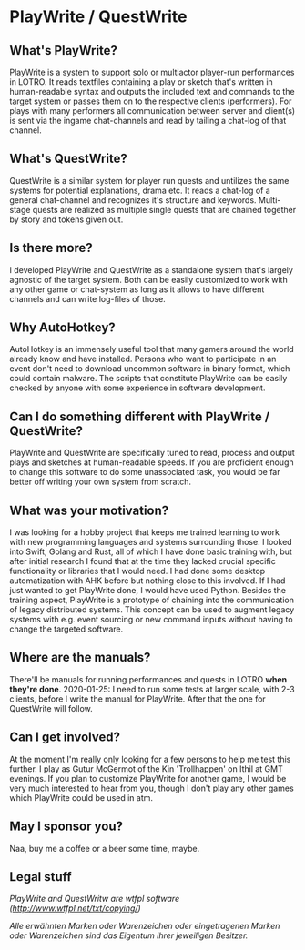 # PlayWrite / QuestWrite
## What's PlayWrite?
PlayWrite is a system to support solo or multiactor player-run performances in LOTRO. It reads textfiles containing a play or sketch that's written in human-readable syntax and outputs the included text and commands to the target system or passes them on to the respective clients (performers). For plays with many performers all communication between server and client(s) is sent via the ingame chat-channels and read by tailing a chat-log of that channel.
## What's QuestWrite?
QuestWrite is a similar system for player run quests and untilizes the same systems for potential explanations, drama etc. It reads a chat-log of a general chat-channel and recognizes it's structure and keywords. Multi-stage quests are realized as multiple single quests that are chained together by story and tokens given out.
## Is there more?
I developed PlayWrite and QuestWrite as a standalone system that's largely agnostic of the target system. Both can be easily customized to work with any other game or chat-system as long as it allows to have different channels and can write log-files of those.
## Why AutoHotkey?
AutoHotkey is an immensely useful tool that many gamers around the world already know and have installed. Persons who want to participate in an event don't need to download uncommon software in binary format, which could contain malware. The scripts that constitute PlayWrite can be easily checked by anyone with some experience in software development.
## Can I do something different with PlayWrite / QuestWrite?
PlayWrite and QuestWrite are specifically tuned to read, process and output plays and sketches at human-readable speeds. If you are proficient enough to change this software to do some unassociated task, you would be far better off writing your own system from scratch.
## What was your motivation?
I was looking for a hobby project that keeps me trained learning to work with new programming languages and systems surrounding those. I looked into Swift, Golang and Rust, all of which I have done basic training with, but after initial research I found that at the time they lacked crucial specific functionality or libraries that I would need. I had done some desktop automatization with AHK before but nothing close to this involved. If I had just wanted to get PlayWrite done, I would have used Python.
Besides the training aspect, PlayWrite is a prototype of chaining into the communication of legacy distributed systems. This concept can be used to augment legacy systems with e.g. event sourcing or new command inputs without having to change the targeted software.
## Where are the manuals?
There'll be manuals for running performances and quests in LOTRO **when they're done**.
2020-01-25: I need to run some tests at larger scale, with 2-3 clients, before I write the manual for PlayWrite. After that the one for QuestWrite will follow.
## Can I get involved?
At the moment I'm really only looking for a few persons to help me test this further. I play as Gutur McGermot of the Kin 'Trollhappen' on Ithil at GMT evenings. If you plan to customize PlayWrite for another game, I would be very much interested to hear from you, though I don't play any other games which PlayWrite could be used in atm.
## May I sponsor you?
Naa, buy me a coffee or a beer some time, maybe.
## Legal stuff
_PlayWrite and QuestWritw are wtfpl software (http://www.wtfpl.net/txt/copying/)_


_Alle erwähnten Marken oder Warenzeichen oder eingetragenen Marken oder Warenzeichen sind das Eigentum ihrer jeweiligen Besitzer._
